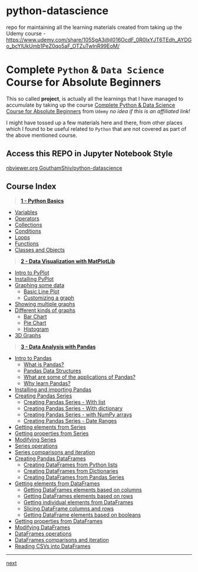 # python-datascience

repo for maintaining all the learning materials created from taking up the Udemy course - https://www.udemy.com/share/105SgA3@jI016OcdF_0R0lxYJT6TEdh_AYDGo_bcYlUkUmb1PeZ0qo5aF_OTZuTwInR99EoM/

# Complete `Python` & `Data Science` Course for Absolute Beginners

This so called **project**, is actually all the learnings that I have managed to accumulate by taking up the course [Complete Python & Data Science Course for Absolute Beginners](https://www.udemy.com/share/105SgA3@b-b-i62y90RM-qVQ1oFaGTDOzAIVgeitblk8UJn4046Yj2Jh4zAiMDznhiZyy9kp/) from `Udemy` _no idea if this is an affiliated link!_

I might have tossed up a few materials here and there, from other places which I found to be useful related to `Python` that are not covered as part of the above mentioned course.

## Access this REPO in **Jupyter Notebook** Style

[nbviewer.org GouthamShiv/python-datascience](https://nbviewer.org/github/GouthamShiv/python-datascience/blob/master/code/index.ipynb)

## Course Index

> **[1 - Python Basics](./code/01-python-fundamentals/00-index.ipynb)**

-   [Variables](./code/01-python-fundamentals/01-variables.ipynb)
-   [Operators](./code/01-python-fundamentals/02-operators.ipynb)
-   [Collections](./code/01-python-fundamentals/03-collections.ipynb)
-   [Conditions](./code/01-python-fundamentals/04-conditions.ipynb)
-   [Loops](./code/01-python-fundamentals/05-loops.ipynb)
-   [Functions](./code/01-python-fundamentals/06-functions.ipynb)
-   [Classes and Objects](./code/01-python-fundamentals/07-classes-and-objects.ipynb)

> **[2 - Data Visualization with MatPlotLib](./code/02-data-visualization-with-python-and-matplotlib/00-index.ipynb)**

-   [Intro to PyPlot](./code/02-data-visualization-with-python-and-matplotlib/01-intro-to-pyplot.ipynb)
-   [Installing PyPlot](./code/02-data-visualization-with-python-and-matplotlib/02-installing-pyplot.ipynb)
-   [Graphing some data](./code/02-data-visualization-with-python-and-matplotlib/03-graphing-data.ipynb)
    -   [Basic Line Plot](./code/02-data-visualization-with-python-and-matplotlib/03-graphing-data.ipynb)
    -   [Customizing a graph](./code/02-data-visualization-with-python-and-matplotlib/03-graphing-data.ipynb)
-   [Showing multiple graphs](./code/02-data-visualization-with-python-and-matplotlib/04-multiple-graphs.ipynb)
-   [Different kinds of graphs](./code/02-data-visualization-with-python-and-matplotlib/05-different-kinds-of-graphs.ipynb)
    -   [Bar Chart](./code/02-data-visualization-with-python-and-matplotlib/05-different-kinds-of-graphs.ipynb)
    -   [Pie Chart](./code/02-data-visualization-with-python-and-matplotlib/05-different-kinds-of-graphs.ipynb)
    -   [Histogram](./code/02-data-visualization-with-python-and-matplotlib/05-different-kinds-of-graphs.ipynb)
-   [3D Graphs](./code/02-data-visualization-with-python-and-matplotlib/06-3d-graphs.ipynb)

> **[3 - Data Analysis with Pandas](./code/03-data-analysis-with-pandas/00-index.ipynb)**

-   [Intro to Pandas](./code/03-data-analysis-with-pandas/01-intro-to-pandas.ipynb)
    -   [What is Pandas?](./code/03-data-analysis-with-pandas/01-intro-to-pandas.ipynb)
    -   [Pandas Data Structures](./code/03-data-analysis-with-pandas/01-intro-to-pandas.ipynb)
    -   [What are some of the applications of Pandas?](./code/03-data-analysis-with-pandas/01-intro-to-pandas.ipynb)
    -   [Why learn Pandas?](./code/03-data-analysis-with-pandas/01-intro-to-pandas.ipynb)
-   [Installing and importing Pandas](./code/03-data-analysis-with-pandas/02-installing-pandas.ipynb)
-   [Creating Pandas Series](./code/03-data-analysis-with-pandas/03-pandas-series.ipynb)
    -   [Creating Pandas Series - With list](./code/03-data-analysis-with-pandas/03A-pandas-series-with-list.ipynb)
    -   [Creating Pandas Series - With dictionary](./code/03-data-analysis-with-pandas/03B-pandas-series-with-dictionary.ipynb)
    -   [Creating Pandas Series - with NumPy arrays](./code/03-data-analysis-with-pandas/03C-pandas-series-with-numpy-arrays.ipynb)
    -   [Creating Pandas Series - Date Ranges](./code/03-data-analysis-with-pandas/03C-pandas-series-with-numpy-arrays.ipynb)
-   [Getting elements from Series](./code/03-data-analysis-with-pandas/04-getting-elements-from-series.ipynb)
-   [Getting properties from Series](./code/03-data-analysis-with-pandas/05-getting-properties-from-series.ipynb)
-   [Modifying Series](./code/03-data-analysis-with-pandas/06-pandas-series-modification.ipynb)
-   [Series operations](./code/03-data-analysis-with-pandas/07-pandas-series-operations.ipynb)
-   [Series comparisons and iteration](./code/03-data-analysis-with-pandas/08-compare-and-iterate-series.ipynb)
-   [Creating Pandas DataFrames](./code/03-data-analysis-with-pandas/09-pandas-dataframes.ipynb)
    -   [Creating DataFrames from Python lists](./code/03-data-analysis-with-pandas/09A-dataframes-from-lists.ipynb)
    -   [Creating DataFrames from Dictionaries](./code/03-data-analysis-with-pandas/09B-dataframes-from-dictionary.ipynb)
    -   [Creating DataFrames from Pandas Series](./code/03-data-analysis-with-pandas/09C-dataframes-with-series.ipynb)
-   [Getting elements from DataFrames](./code/03-data-analysis-with-pandas/10-getting-dataframe-elements.ipynb)
    -   [Getting DataFrames elements based on columns](./10A-column-elements-from-dataframe.ipynb)
    -   [Getting DataFrames elements based on rows](./code/03-data-analysis-with-pandas/10B-row-elements-from-dataframe.ipynb)
    -   [Getting individual elements from DataFrames](./code/03-data-analysis-with-pandas/10C-getting-individual-elements-dataframes.ipynb)
    -   [Slicing DataFrame columns and rows]()
    -   [Getting DataFrame elements based on booleans]()
-   [Getting properties from DataFrames]()
-   [Modifying DataFrames]()
-   [DataFrames operations]()
-   [DataFrames comparisons and iteration]()
-   [Reading CSVs into DataFrames]()

---

[next](./code/01-python-fundamentals/00-index.ipynb)

